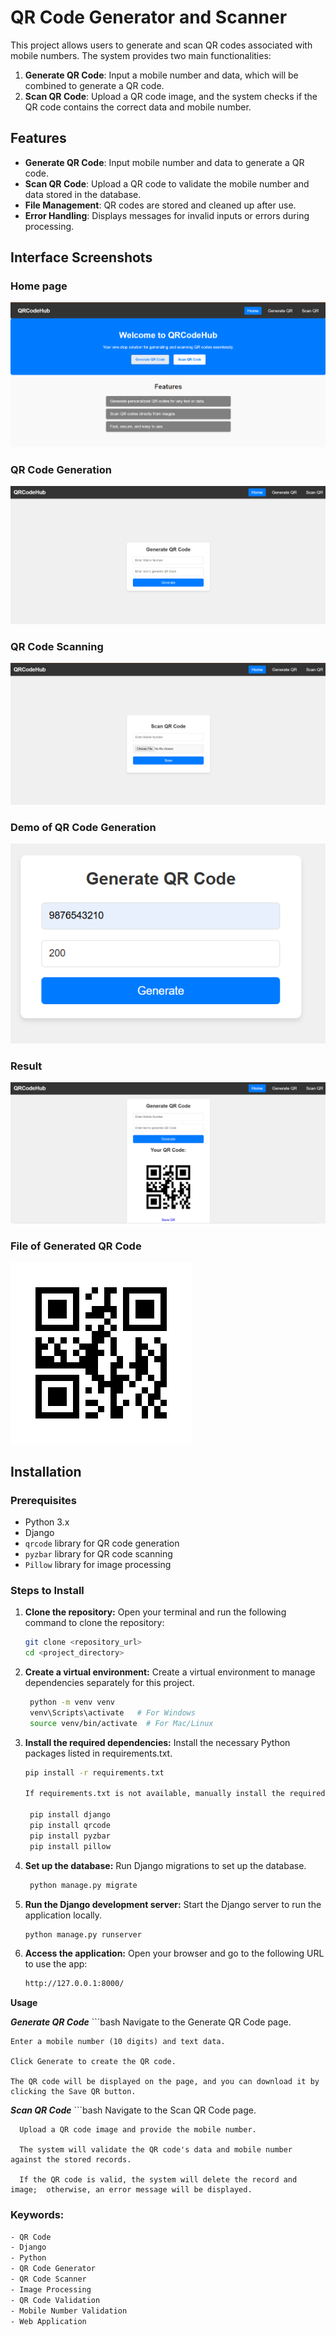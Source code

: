 # QR Code Generator and Scanner

This project allows users to generate and scan QR codes associated with mobile numbers. The system provides two main functionalities:

1. **Generate QR Code**: Input a mobile number and data, which will be combined to generate a QR code.
2. **Scan QR Code**: Upload a QR code image, and the system checks if the QR code contains the correct data and mobile number.

## Features
- **Generate QR Code**: Input mobile number and data to generate a QR code.
- **Scan QR Code**: Upload a QR code to validate the mobile number and data stored in the database.
- **File Management**: QR codes are stored and cleaned up after use.
- **Error Handling**: Displays messages for invalid inputs or errors during processing.





## Interface Screenshots

### Home page
![Home Page](scanner/static/images/home.png)


### QR Code Generation
![QR Code Generate Page](scanner/static/images/generate.png)

### QR Code Scanning
![QR Code Scanner Page](scanner/static/images/scanner.png)


### Demo of QR Code Generation
![QR Code Demo Page](scanner/static/images/demo1.png)


### Result
![QR Code Result Page](scanner/static/images/result.png)


### File of Generated QR Code

![QR Code Result Page](scanner/static/images/200_9876543210.png)



## Installation

### Prerequisites
- Python 3.x
- Django
- `qrcode` library for QR code generation
- `pyzbar` library for QR code scanning
- `Pillow` library for image processing

### Steps to Install

1. **Clone the repository:**
   Open your terminal and run the following command to clone the repository:
   ```bash
   git clone <repository_url>
   cd <project_directory>
2. **Create a virtual environment:**
   Create a virtual environment to manage dependencies separately for this project.
   ```bash
    python -m venv venv
    venv\Scripts\activate   # For Windows
    source venv/bin/activate  # For Mac/Linux

3. **Install the required dependencies:**
   Install the necessary Python packages listed in requirements.txt.
   ```bash
   pip install -r requirements.txt
   
   If requirements.txt is not available, manually install the required packages:
    
    pip install django
    pip install qrcode
    pip install pyzbar
    pip install pillow

4. **Set up the database:**
Run Django migrations to set up the database.
   ```bash
    python manage.py migrate

5. **Run the Django development server:**
Start the Django server to run the application locally.
    ```bash
    python manage.py runserver

6. **Access the application:**
 Open your browser and go to the following URL to use the app:
     ```bash
     http://127.0.0.1:8000/


**Usage**

***Generate QR Code***
    ```bash
    Navigate to the Generate QR Code page.

    Enter a mobile number (10 digits) and text data.

    Click Generate to create the QR code.

    The QR code will be displayed on the page, and you can download it by clicking the Save QR button.


***Scan QR Code***
    ```bash
      Navigate to the Scan QR Code page.

      Upload a QR code image and provide the mobile number.

      The system will validate the QR code's data and mobile number against the stored records.

      If the QR code is valid, the system will delete the record and image;  otherwise, an error message will be displayed.





### Keywords:

```bash
- QR Code
- Django
- Python
- QR Code Generator
- QR Code Scanner
- Image Processing
- QR Code Validation
- Mobile Number Validation
- Web Application
